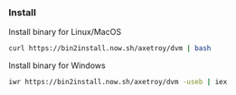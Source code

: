 ### Install

Install binary for Linux/MacOS

```bash
curl https://bin2install.now.sh/axetroy/dvm | bash
```

Install binary for Windows

```bash
iwr https://bin2install.now.sh/axetroy/dvm -useb | iex
```
